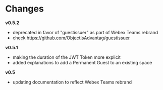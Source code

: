 # Changes

**v0.5.2**
   - deprecated in favor of "guestissuer" as part of Webex Teams rebrand
   - check https://github.com/ObjectIsAdvantag/guestissuer

**v0.5.1**
   - making the duration of the JWT Token more explicit
   - added explanations to add a Permanent Guest to an existing space

**v0.5**
   - updating documentation to reflect Webex Teams rebrand